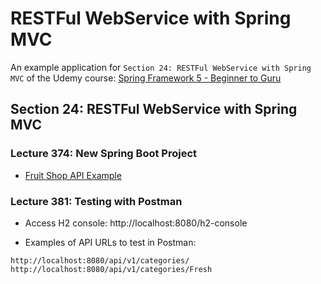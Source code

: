 [//]: # ([![CircleCI]&#40;https://dl.circleci.com/status-badge/img/gh/zakdim/spring5-mvc-rest/tree/master.svg?style=svg&#41;]&#40;https://dl.circleci.com/status-badge/redirect/gh/zakdim/spring5-mvc-rest/tree/master&#41;)

# RESTFul WebService with Spring MVC

An example application for `Section 24: RESTFul WebService with Spring MVC` of the Udemy course:
[Spring Framework 5 - Beginner to Guru](https://www.udemy.com/course/spring-framework-5-beginner-to-guru/)

## Section 24: RESTFul WebService with Spring MVC

### Lecture 374: New Spring Boot Project

* [Fruit Shop API Example](https://api.predic8.de/shop/docs)

### Lecture 381: Testing with Postman

* Access H2 console: http://localhost:8080/h2-console

* Examples of API URLs to test in Postman:

```
http://localhost:8080/api/v1/categories/
http://localhost:8080/api/v1/categories/Fresh
```

